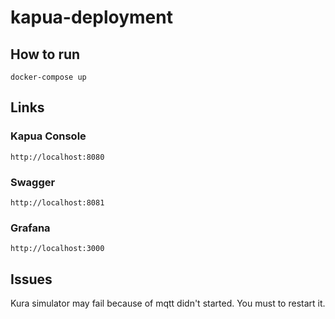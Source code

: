# kapua-deployment

## How to run
```
docker-compose up
```

## Links

### Kapua Console
```
http://localhost:8080
```

### Swagger
```
http://localhost:8081
```

### Grafana
```
http://localhost:3000
```

## Issues
Kura simulator may fail because of mqtt didn't started. You must to restart it.
